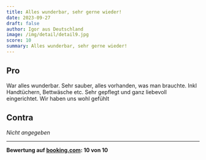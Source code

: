 ```yaml
---
title: Alles wunderbar, sehr gerne wieder!
date: 2023-09-27
draft: false
author: Igor aus Deutschland
image: /img/detail/detail9.jpg
score: 10
summary: Alles wunderbar, sehr gerne wieder!
---
```


## Pro

War alles wunderbar.
Sehr sauber, alles vorhanden, was man brauchte.
Inkl Handtüchern, Bettwäsche etc. Sehr gepflegt und ganz liebevoll eingerichtet. 
Wir haben uns wohl gefühlt

## Contra

*Nicht angegeben*

---

**Bewertung auf [booking.com](https://www.booking.com/hotel/de/gasthaus-wini.de.html): 10 von 10**
